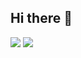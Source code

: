## Hi there 👋
<img src="https://img.shields.io/badge/-shimssung@gmail.com-red?logo=facebook"/>
<img src="https://img.shields.io/badge/Android-3DDC84?style=flat-square&logo=Android&logoColor=white"/>
<!--
**shimssung/shimssung** is a ✨ _special_ ✨ repository because its `README.md` (this file) appears on your GitHub profile.

Here are some ideas to get you started:

- 🔭 I’m currently working on ...
- 🌱 I’m currently learning ...
- 👯 I’m looking to collaborate on ...
- 🤔 I’m looking for help with ...
- 💬 Ask me about ...
- 📫 How to reach me: ...
- 😄 Pronouns: ...
- ⚡ Fun fact: ...
-->
